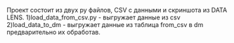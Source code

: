 Проект состоит из двух py файлов, CSV с данными и скриншота из DATA LENS.
1)load_data_from_csv.py - выгружает данные из csv
2)load_data_to_dm - выгружает данные из таблица from_csv в dm предварительно их обработав.
